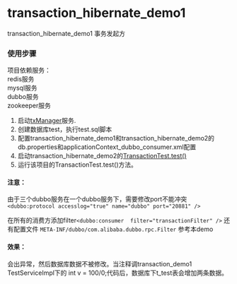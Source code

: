 # transaction_hibernate_demo1
transaction_hibernate_demo1 事务发起方


### 使用步骤

项目依赖服务：  
redis服务   
mysql服务   
dubbo服务  
zookeeper服务   


1. 启动[txManager](https://github.com/1991wangliang/txManager)服务.
2. 创建数据库test，执行test.sql脚本
3. 配置transaction_hibernate_demo1和transaction_hibernate_demo2的db.properties和applicationContext_dubbo_consumer.xml配置
3. 启动transaction_hibernate_demo2的[TransactionTest.test()](https://github.com/1991wangliang/transaction_hibernate_demo2)
4. 运行该项目的TransactionTest.test()方法。

#### 注意：
 由于三个dubbo服务在一个dubbo服务下，需要修改port不能冲突`<dubbo:protocol accesslog="true" name="dubbo" port="20881" />`

 在所有的消费方添加filter`<dubbo:consumer  filter="transactionFilter" />` 还有配置文件 `META-INF/dubbo/com.alibaba.dubbo.rpc.Filter` 参考本demo
 
#### 效果：
会出异常，然后数据库数据不被修改。当注释调transaction_demo1 TestServiceImpl下的 int v = 100/0;代码后，数据库下t_test表会增加两条数据。
